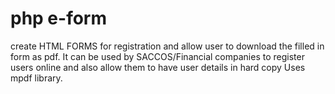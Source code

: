 # php e-form
create HTML FORMS for registration and allow user to download the filled in form as pdf.
It can be used by SACCOS/Financial companies to register users online and also allow them to have user details in hard copy
Uses mpdf library. 
